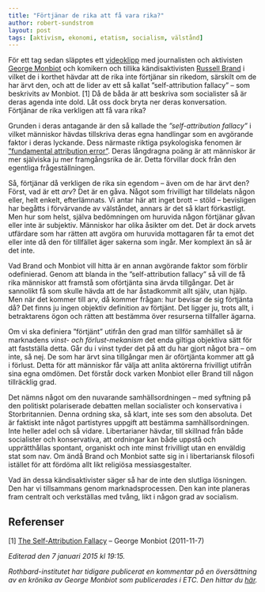 ```yaml
---
title: "Förtjänar de rika att få vara rika?"
author: robert-sundstrom
layout: post
tags: [aktivism, ekonomi, etatism, socialism, välstånd]
---
```


För ett tag sedan släpptes ett [videoklipp](https://www.youtube.com/watch?v=z-_Mei4-uhI) med journalisten och aktivisten [George Monbiot](http://en.wikipedia.org/wiki/George_Monbiot) och komikern och tillika kändisaktivisten [Russell Brand](http://en.wikipedia.org/wiki/Russell_Brand) i vilket de i korthet hävdar att de rika inte förtjänar sin rikedom, särskilt om de har ärvt den, och att de lider av ett så kallat ”self-attribution fallacy” – som beskrivits av Monbiot. [1] Då de båda är att beskriva som socialister så är deras agenda inte dold. Låt oss dock bryta ner deras konversation. Förtjänar de rika verkligen att få vara rika?


Grunden i deras antagande är den så kallade the *”self-attribution fallacy”* i vilket människor hävdas tillskriva deras egna handlingar som en avgörande faktor i deras lyckande. Dess närmaste riktiga psykologiska fenomen är [”fundamental attribution error”](http://en.wikipedia.org/wiki/Fundamental_attribution_error). Deras långdragna poäng är att människor är mer själviska ju mer framgångsrika de är. Detta förvillar dock från den egentliga frågeställningen.

Så, förtjänar då verkligen de rika sin egendom – även om de har ärvt den? Först, vad är ett *arv*? Det är en gåva. Något som frivilligt har tilldelats någon eller, helt enkelt, efterlämnats. Vi antar här att inget brott – stöld – bevisligen har begåtts i förvärvande av välståndet, annars är det så klart förkastligt. Men hur som helst, själva bedömningen om huruvida någon förtjänar gåvan eller inte är subjektiv. Människor har olika åsikter om det. Det är dock arvets utfärdare som har rätten att avgöra om huruvida mottagaren får ta emot det eller inte då den för tillfället äger sakerna som ingår. Mer komplext än så är det inte.

Vad Brand och Monbiot vill hitta är en annan avgörande faktor som förblir odefinierad. Genom att blanda in the ”self-attribution fallacy” så vill de få rika människor att framstå som oförtjänta sina ärvda tillgångar. Det är sannolikt få som skulle hävda att de har åstadkommit allt själv, utan hjälp. Men när det kommer till arv, då kommer frågan: hur bevisar de sig förtjänta då? Det finns ju ingen objektiv definition av förtjänt. Det ligger ju, trots allt, i betraktarens ögon och rätten att bestämma över resurserna tillfaller ägarna.

Om vi ska definiera ”förtjänt” utifrån den grad man tillför samhället så är marknadens *vinst- och förlust-mekanism* det enda giltiga objektiva sätt för att fastställa detta. Går du i vinst tyder det på att du har gjort något bra – om inte, så nej. De som har ärvt sina tillgångar men är oförtjänta kommer att gå i förlust. Detta för att människor får välja att anlita aktörerna frivilligt utifrån sina egna omdömen. Det förstår dock varken Monbiot eller Brand till någon tillräcklig grad.

Det nämns något om den nuvarande samhällsordningen – med syftning på den politiskt polariserade debatten mellan socialister och konservativa i Storbritannien. Denna ordning ska, så klart, inte ses som den absoluta. Det är faktiskt inte något partistyres uppgift att bestämma samhällsordningen. Inte heller adel och så vidare. Libertarianer hävdar, till skillnad från både socialister och konservativa, att ordningar kan både uppstå och upprätthållas spontant, organiskt och inte minst frivilligt utan en enväldig stat som nav. Om ändå Brand och Monbiot satte sig in i libertariansk filosofi istället för att fördöma allt likt religiösa messiasgestalter.

Vad än dessa kändisaktivister säger så har de inte den slutliga lösningen. Den har vi tillsammans genom marknadsprocessen. Den kan inte planeras fram centralt och verkställas med tvång, likt i någon grad av socialism.

## Referenser
[1] [The Self-Attribution Fallacy](https://web.archive.org/web/20170706093306/http://www.monbiot.com/2011/11/07/the-self-attribution-fallacy/) – George Monbiot (2011-11-7)

*Editerad den 7 januari 2015 kl 19:15.*

*Rothbard-institutet har tidigare publicerat en kommentar på en översättning av en krönika av George Monbiot som publicerades i ETC. Den hittar du [här](/ar-du-trott-pa-det-falska-pastaendet-att-marknaden-styr-varlden/).*
